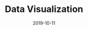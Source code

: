 ---
title: Data Visualization
description: I led the design of a visual language for Data Visualization widgets used in UBI Banca’s Data Intelligence internal product.
client: UBI Banca
skills:
  - User Interface
  - Interaction Design
date: 2019-10-11
layout: work
permalink: false
---